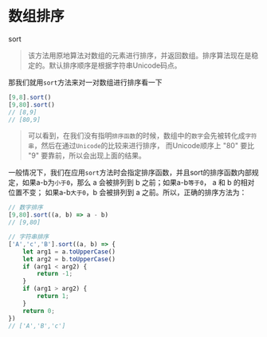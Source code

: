 # 数组排序

sort

> 该方法用原地算法对数组的元素进行排序，并返回数组。排序算法现在是稳定的。默认排序顺序是根据字符串Unicode码点。

那我们就用`sort`方法来对一对数组进行排序看一下

```js
[9,8].sort()
[9,80].sort()
// [8,9]
// [80,9]
```

> 可以看到，在我们没有指明`排序函数`的时候，数组中的`数字`会先被转化成`字符串`，然后在通过`Unicode`的比较来进行排序，
而Unicode顺序上 "80" 要比 "9" 要靠前，所以会出现上面的结果。

一般情况下，我们在应用`sort`方法时会指定排序函数，并且sort的排序函数内部规定，如果a-b为`小于0`，那么 a 会被排列到 b 之前；如果a-b`等于0`， a 和 b 的相对位置不变；
如果a-b`大于0`，b 会被排列到 a 之前。所以，正确的排序方法为：

```js 
// 数字排序
[9,80].sort((a, b) => a - b)
// [9,80]

// 字符串排序
['A','c','B'].sort((a, b) => {
    let arg1 = a.toUpperCase()
    let arg2 = b.toUpperCase()
    if (arg1 < arg2) {
        return -1;
    }
    if (arg1 > arg2) {
        return 1;
    }
    return 0;
})
// ['A','B','c']
```
